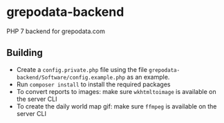 # grepodata-backend

PHP 7 backend for grepodata.com

## Building
- Create a `config.private.php` file using the file `grepodata-backend/Software/config.example.php` as an example.
- Run `composer install` to install the required packages
- To convert reports to images: make sure `wkhtmltoimage` is available on the server CLI
- To create the daily world map gif: make sure `ffmpeg` is available on the server CLI
